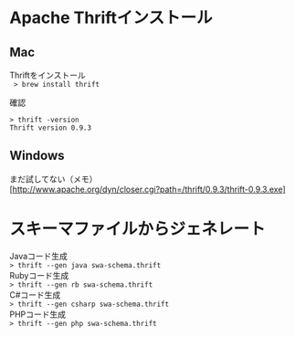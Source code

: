 # Apache Thriftインストール  
## Mac  
Thriftをインストール  
` > brew install thrift` 

確認

    > thrift -version
    Thrift version 0.9.3

## Windows  
まだ試してない（メモ）  
[http://www.apache.org/dyn/closer.cgi?path=/thrift/0.9.3/thrift-0.9.3.exe]

# スキーマファイルからジェネレート  
Javaコード生成  
`> thrift --gen java swa-schema.thrift`  
Rubyコード生成  
`> thrift --gen rb swa-schema.thrift`  
C#コード生成  
`> thrift --gen csharp swa-schema.thrift`  
PHPコード生成  
`> thrift --gen php swa-schema.thrift`
